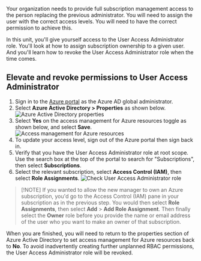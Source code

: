 Your organization needs to provide full subscription management access to the person replacing the previous administrator. You will need to assign the user with the correct access levels. You will need to have the correct permission to achieve this.

In this unit, you'll give yourself access to the User Access Administrator role. You'll look at how to assign subscription ownership to a given user. And you'll learn how to revoke the User Access Administrator role when the time comes.

## Elevate and revoke permissions to User Access Administrator

1. Sign in to the [Azure portal](<https://portal.azure.com/learn.docs.microsoft.com?azure-portal=true>) as the Azure AD global administrator.
1. Select **Azure Active Directory > Properties** as shown below.
![Azure Active Directory properties](../media/2-active-directory-properties.png)<!-- Original image: https://docs.microsoft.com/en-us/azure/role-based-access-control/media/elevate-access-global-admin/aad-properties.png -->
1. Select **Yes** on the access management for Azure resources toggle as shown below, and select **Save**.
![Access management for Azure resources](../media/2-access-management-azure-resources.png)<!-- Original image: https://docs.microsoft.com/en-us/azure/role-based-access-control/media/elevate-access-global-admin/aad-properties-global-admin-setting.png -->
1. To update your access level, sign out of the Azure portal then sign back in.
1. Verify that you have the User Access Administrator role at root scope. Use the search box at the top of the portal to search for "Subscriptions", then select **Subscriptions**.
1. Select the relevant subscription, select **Access Control (IAM)**, then select **Role Assignments**.
![Check User Access Administrator role](../media/4-check-role.png)
<!-- Original image: https://docs.microsoft.com/en-us/azure/role-based-access-control/media/elevate-access-global-admin/iam-root.png -->
>[!NOTE] If you wanted to allow the new manager to own an Azure subscription, you'd go to the Access Control (IAM) pane in your subscription as in the previous step. You would then select **Role Assignments**, then select **Add** > **Add Role Assignment**. Then finally select the **Owner** role before you provide the name or email address of the user who you want to make an owner of that subscription.

When you are finished, you will need to return to the properties section of Azure Active Directory to set access management for Azure resources back to **No**. To avoid inadvertently creating further unplanned RBAC permissions, the User Access Administrator role will be revoked.
